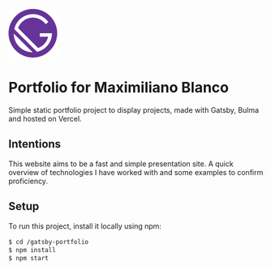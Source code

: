 ![Gatsby Logo](https://github.com/vercel/vercel/blob/master/packages/frameworks/logos/gatsby.svg)

# Portfolio for Maximiliano Blanco

Simple static portfolio project to display projects, made with Gatsby, Bulma and hosted on Vercel.

## Intentions

This website aims to be a fast and simple presentation site. A quick overview of technologies I have worked with and some examples to confirm proficiency.

## Setup

To run this project, install it locally using npm:

```
$ cd /gatsby-portfolio
$ npm install
$ npm start
```
